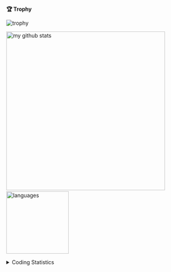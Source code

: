 **🏆 Trophy**

![trophy](https://github-profile-trophy.vercel.app/?username=Sayaucup)

<img src="https://github-readme-stats.vercel.app/api?username=Sayaucup&count_private=true&show_icons=true&theme=radical" alt="my github stats" width="420"/>&nbsp;<img src="https://github-readme-stats.vercel.app/api/top-langs/?username=Sayaucup&layout=compact&hide=html,css" alt="languages" height="165">


<details>
    <summary>Coding Statistics</summary> 
    <p align="center">
        <img src="https://wakatime.com/share/@1b242f05-74c9-4be3-b9a1-39c20dbd06aa/ddc81aa6-ea3a-4594-8360-41d71979f88f.svg" width="100%" height="400"/>
    </p>
</details>
